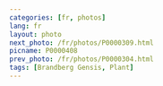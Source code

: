 ```yaml
---
categories: [fr, photos]
lang: fr
layout: photo
next_photo: /fr/photos/P0000309.html
picname: P0000408
prev_photo: /fr/photos/P0000304.html
tags: [Brandberg Gensis, Plant]
---
```

